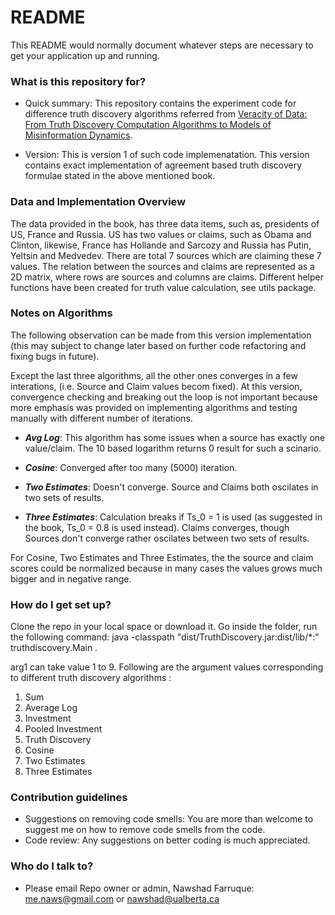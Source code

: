 # README #

This README would normally document whatever steps are necessary to get your application up and running.

### What is this repository for? ###

* Quick summary:
This repository contains the experiment code for difference truth discovery algorithms referred from [Veracity of Data: From Truth Discovery Computation Algorithms to Models of Misinformation Dynamics](http://www.morganclaypool.com/doi/abs/10.2200/S00676ED1V01Y201509DTM042). 

* Version:
This is version 1 of such code implemenatation. This version contains exact implementation of agreement based truth discovery formulae stated in the above mentioned book. 

### Data and Implementation Overview ###

The data provided in the book, has three data items, such as, presidents of US, France and Russia. US has two values or claims, such as Obama and Clinton, likewise, France has Hollande and Sarcozy and Russia has Putin, Yeltsin and Medvedev. There are total 7 sources which are claiming these 7 values. The relation between the sources and claims are represented as a 2D matrix, where rows are sources and columns are claims. Different helper functions have been created for truth value calculation, see utils package.

### Notes on Algorithms ###

The following observation can be made from this version implementation (this may subject to change later based on further code refactoring and fixing bugs in future). 

Except the last three algorithms, all the other ones converges in a few interations, (i.e. Source and Claim values becom fixed). At this version, convergence checking and breaking out the loop is not important because more emphasis was provided on implementing algorithms and testing manually with different number of iterations.

*  ***Avg Log***: This algorithm has some issues when a source has exactly one value/claim. The 10 based logarithm returns 0 result for such a scinario.

* ***Cosine***: Converged after too many (5000) iteration.

* ***Two Estimates***: Doesn't converge. Source and Claims both oscilates in two sets of results. 

* ***Three Estimates***: Calculation breaks if Ts_0 = 1 is used (as suggested in the book, Ts_0 = 0.8 is used instead). Claims converges, though Sources don't converge rather oscilates between two sets of results.

For Cosine, Two Estimates and Three Estimates, the the source and claim scores could be normalized because in many cases the values grows much bigger and in negative range. 


### How do I get set up? ###

Clone the repo in your local space or download it. Go inside the folder, run the following command: java -classpath "dist/TruthDiscovery.jar:dist/lib/*:" truthdiscovery.Main <arg1>. 

arg1 can take value 1 to 9. Following are the argument values corresponding to different truth discovery algorithms :

1. Sum
2. Average Log
3. Investment
4. Pooled Investment
5. Truth Discovery
6. Cosine
7. Two Estimates
8. Three Estimates


### Contribution guidelines ###

* Suggestions on removing code smells:
You are more than welcome to suggest me on how to remove code smells from the code.
* Code review: 
Any suggestions on better coding is much appreciated.


### Who do I talk to? ###

* Please email Repo owner or admin, Nawshad Farruque: me.naws@gmail.com or nawshad@ualberta.ca